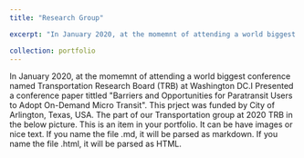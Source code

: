 ```yaml
---
title: "Research Group"

excerpt: "In January 2020, at the momemnt of attending a world biggest conference named Transportation Research Board (TRB) at Washington DC.I Presented a conference paper tittled <q>Barriers and Opportunities for Paratransit Users to Adopt On-Demand Micro Transit<q>. This prject was funded by City of Arlington, Texas, USA. The part of our Transportation group at 2020 TRB in the below picture.<br/><img src='/images/500x300.png'>"

collection: portfolio
---
```


In January 2020, at the momemnt of attending a world biggest conference named Transportation Research Board (TRB) at Washington DC.I Presented a conference paper tittled "Barriers and Opportunities for Paratransit Users to Adopt On-Demand Micro Transit". This prject was funded by City of Arlington, Texas, USA. The part of our Transportation group at 2020 TRB in the below picture.
This is an item in your portfolio. It can be have images or nice text. If you name the file .md, it will be parsed as markdown. If you name the file .html, it will be parsed as HTML. 
